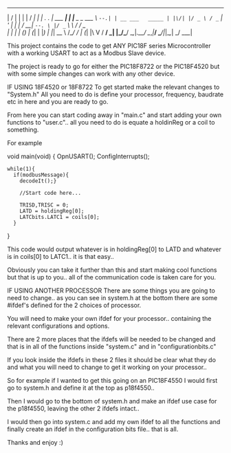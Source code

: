 ___  ___          _ _                 _____ _
|  \/  |         | | |               /  ___| |
| .  . | ___   __| | |__  _   _ ___  \ `--.| | __ ___   _____
| |\/| |/ _ \ / _` | '_ \| | | / __|  `--. \ |/ _` \ \ / / _ \
| |  | | (_) | (_| | |_) | |_| \__ \ /\__/ / | (_| |\ V /  __/
\_|  |_/\___/ \__,_|_.__/ \__,_|___/ \____/|_|\__,_| \_/ \___|


This project contains the code to get ANY PIC18F series Microcontroller
with a working USART to act as a Modbus Slave device.

The project is ready to go for either the PIC18F8722 or the PIC18F4520
but with some simple changes can work with any other device.

IF USING 18F4520 or 18F8722
  To get started make the relevant changes to "System.h"
  All you need to do is define your processor, frequency, baudrate etc
  in here and you are ready to go.

  From here you can start coding away in "main.c" and start adding your
  own functions to "user.c".. all you need to do is equate a holdinReg
  or a coil to something.

  For example

  void main(void)
  {
    OpnUSART();
    ConfigInterrupts();

    while(1){
      if(modbusMessage){
        decodeIt();}

        //Start code here...

        TRISD,TRISC = 0;
        LATD = holdingReg[0];
        LATCbits.LATC1 = coils[0];
      }
  }

  This code would output whatever is in holdingReg[0] to LATD and whatever
  is in coils[0] to LATC1.. it is that easy..

  Obviously you can take it further than this and start making cool functions
  but that is up to you.. all of the communication code is taken care for you.

IF USING ANOTHER PROCESSOR
  There are some things you are going to need to change.. as you can see in
  system.h at the bottom there are some #ifdef's defined for the 2 choices
  of processor.

  You will need to make your own ifdef for your processor.. containing the
  relevant configurations and options.

  There are 2 more places that the ifdefs will be needed to be changed and that
  is in all of the functions inside "system.c" and in "configurationbits.c"

  If you look inside the ifdefs in these 2 files it should be clear what they
  do and what you will need to change to get it working on your processor..

  So for example if I wanted to get this going on an PIC18F4550 I would first
  go to system.h and define it at the top as p18f4550..

  Then I would go to the bottom of system.h and make an ifdef use case for the
  p18f4550, leaving the other 2 ifdefs intact..

  I would then go into system.c and add my own ifdef to all the functions and
  finally create an ifdef in the configuration bits file.. that is all.

  Thanks and enjoy :)

